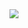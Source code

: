 

<a href="https://portal.azure.com/#create/Microsoft.Template/uri/https%3A%2F%2Fraw.githubusercontent.com%2Fdigeler%2Fattachwithdatadisk%2Fmaster%2Fazuredeploy.json" target="_blank">
    <img src="http://azuredeploy.net/deploybutton.png"/>
</a>
